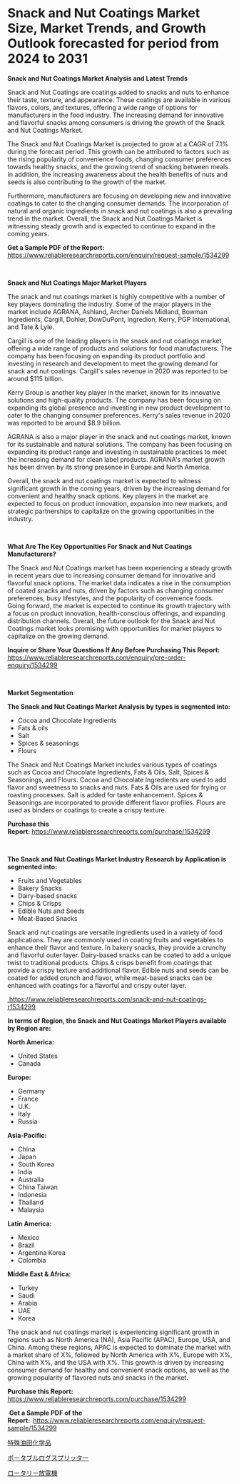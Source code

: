 <p><h1>Snack and Nut Coatings Market Size, Market Trends, and Growth Outlook forecasted for period from 2024 to 2031</h1></p><p><strong>Snack and Nut Coatings Market Analysis and Latest Trends</strong></p>
<p><p>Snack and Nut Coatings are coatings added to snacks and nuts to enhance their taste, texture, and appearance. These coatings are available in various flavors, colors, and textures, offering a wide range of options for manufacturers in the food industry. The increasing demand for innovative and flavorful snacks among consumers is driving the growth of the Snack and Nut Coatings Market.</p><p>The Snack and Nut Coatings Market is projected to grow at a CAGR of 7.1% during the forecast period. This growth can be attributed to factors such as the rising popularity of convenience foods, changing consumer preferences towards healthy snacks, and the growing trend of snacking between meals. In addition, the increasing awareness about the health benefits of nuts and seeds is also contributing to the growth of the market.</p><p>Furthermore, manufacturers are focusing on developing new and innovative coatings to cater to the changing consumer demands. The incorporation of natural and organic ingredients in snack and nut coatings is also a prevailing trend in the market. Overall, the Snack and Nut Coatings Market is witnessing steady growth and is expected to continue to expand in the coming years.</p></p>
<p><strong>Get a Sample PDF of the Report:&nbsp;</strong> <a href="https://www.reliableresearchreports.com/enquiry/request-sample/1534299">https://www.reliableresearchreports.com/enquiry/request-sample/1534299</a></p>
<p>&nbsp;</p>
<p><strong>Snack and Nut Coatings Major Market Players</strong></p>
<p><p>The snack and nut coatings market is highly competitive with a number of key players dominating the industry. Some of the major players in the market include AGRANA, Ashland, Archer Daniels Midland, Bowman Ingredients, Cargill, Dohler, DowDuPont, Ingredion, Kerry, PGP International, and Tate & Lyle.</p><p>Cargill is one of the leading players in the snack and nut coatings market, offering a wide range of products and solutions for food manufacturers. The company has been focusing on expanding its product portfolio and investing in research and development to meet the growing demand for snack and nut coatings. Cargill's sales revenue in 2020 was reported to be around $115 billion.</p><p>Kerry Group is another key player in the market, known for its innovative solutions and high-quality products. The company has been focusing on expanding its global presence and investing in new product development to cater to the changing consumer preferences. Kerry's sales revenue in 2020 was reported to be around $8.9 billion.</p><p>AGRANA is also a major player in the snack and nut coatings market, known for its sustainable and natural solutions. The company has been focusing on expanding its product range and investing in sustainable practices to meet the increasing demand for clean label products. AGRANA's market growth has been driven by its strong presence in Europe and North America.</p><p>Overall, the snack and nut coatings market is expected to witness significant growth in the coming years, driven by the increasing demand for convenient and healthy snack options. Key players in the market are expected to focus on product innovation, expansion into new markets, and strategic partnerships to capitalize on the growing opportunities in the industry.</p></p>
<p>&nbsp;</p>
<p><strong>What Are The Key Opportunities For Snack and Nut Coatings Manufacturers?</strong></p>
<p><p>The Snack and Nut Coatings market has been experiencing a steady growth in recent years due to increasing consumer demand for innovative and flavorful snack options. The market data indicates a rise in the consumption of coated snacks and nuts, driven by factors such as changing consumer preferences, busy lifestyles, and the popularity of convenience foods. Going forward, the market is expected to continue its growth trajectory with a focus on product innovation, health-conscious offerings, and expanding distribution channels. Overall, the future outlook for the Snack and Nut Coatings market looks promising with opportunities for market players to capitalize on the growing demand.</p></p>
<p><strong>Inquire or Share Your Questions If Any Before Purchasing This Report:</strong> <a href="https://www.reliableresearchreports.com/enquiry/pre-order-enquiry/1534299">https://www.reliableresearchreports.com/enquiry/pre-order-enquiry/1534299</a></p>
<p>&nbsp;</p>
<p><strong>Market Segmentation</strong></p>
<p><strong>The Snack and Nut Coatings Market Analysis by types is segmented into:</strong></p>
<p><ul><li>Cocoa and Chocolate Ingredients</li><li>Fats & oils</li><li>Salt</li><li>Spices & seasonings</li><li>Flours</li></ul></p>
<p><p>The Snack and Nut Coatings Market includes various types of coatings such as Cocoa and Chocolate Ingredients, Fats & Oils, Salt, Spices & Seasonings, and Flours. Cocoa and Chocolate Ingredients are used to add flavor and sweetness to snacks and nuts. Fats & Oils are used for frying or roasting processes. Salt is added for taste enhancement. Spices & Seasonings are incorporated to provide different flavor profiles. Flours are used as binders or coatings to create a crispy texture.</p></p>
<p><strong>Purchase this Report:&nbsp;</strong><a href="https://www.reliableresearchreports.com/purchase/1534299">https://www.reliableresearchreports.com/purchase/1534299</a></p>
<p>&nbsp;</p>
<p><strong>The Snack and Nut Coatings Market Industry Research by Application is segmented into:</strong></p>
<p><ul><li>Fruits and Vegetables</li><li>Bakery Snacks</li><li>Dairy-based snacks</li><li>Chips & Crisps</li><li>Edible Nuts and Seeds</li><li>Meat-Based Snacks</li></ul></p>
<p><p>Snack and nut coatings are versatile ingredients used in a variety of food applications. They are commonly used in coating fruits and vegetables to enhance their flavor and texture. In bakery snacks, they provide a crunchy and flavorful outer layer. Dairy-based snacks can be coated to add a unique twist to traditional products. Chips & crisps benefit from coatings that provide a crispy texture and additional flavor. Edible nuts and seeds can be coated for added crunch and flavor, while meat-based snacks can be enhanced with coatings for a flavorful and crispy outer layer.</p></p>
<p><a href="https://www.reliableresearchreports.com/snack-and-nut-coatings-r1534299">&nbsp;https://www.reliableresearchreports.com/snack-and-nut-coatings-r1534299</a></p>
<p><strong>In terms of Region, the Snack and Nut Coatings Market Players available by Region are:</strong></p>
<p>
    <p> <strong> North America: </strong>
        <ul>
            <li>United States</li>
            <li>Canada</li>
        </ul>
        </p> 
    <p> <strong> Europe: </strong>
        <ul>
            <li>Germany</li>
            <li>France</li>
            <li>U.K.</li>
            <li>Italy</li>
            <li>Russia</li>
        </ul>
        </p> 
    <p> <strong> Asia-Pacific: </strong>
        <ul>
            <li>China</li>
            <li>Japan</li>
            <li>South Korea</li>
            <li>India</li>
            <li>Australia</li>
            <li>China Taiwan</li>
            <li>Indonesia</li>
            <li>Thailand</li>
            <li>Malaysia</li>
        </ul>
        </p> 
    <p> <strong> Latin America: </strong>
        <ul>
            <li>Mexico</li>
            <li>Brazil</li>
            <li>Argentina Korea</li>
            <li>Colombia</li>
        </ul>
        </p> 
    <p> <strong> Middle East & Africa: </strong>
        <ul>
            <li>Turkey</li>
            <li>Saudi</li>
            <li>Arabia</li>
            <li>UAE</li>
            <li>Korea</li>
        </ul>
    </p>
    </p>
<p><p>The snack and nut coatings market is experiencing significant growth in regions such as North America (NA), Asia Pacific (APAC), Europe, USA, and China. Among these regions, APAC is expected to dominate the market with a market share of X%, followed by North America with X%, Europe with X%, China with X%, and the USA with X%. This growth is driven by increasing consumer demand for healthy and convenient snack options, as well as the growing popularity of flavored nuts and snacks in the market.</p></p>
<p><strong>Purchase this Report: </strong><a href="https://www.reliableresearchreports.com/purchase/1534299">https://www.reliableresearchreports.com/purchase/1534299</a></p>
<p>&nbsp;<strong>Get a Sample PDF of the Report:&nbsp;&nbsp;</strong><a href="https://www.reliableresearchreports.com/enquiry/request-sample/1534299">https://www.reliableresearchreports.com/enquiry/request-sample/1534299</a></p>
<p><strong></strong></p>
<p><p><a href="https://github.com/Sophiaard2003/Market-Research-Report-List-1/blob/main/281885319558.md">特殊油田化学品</a></p><p><a href="https://medium.com/@diegomoen2016/2024%E5%B9%B4%E3%81%8B%E3%82%892031%E5%B9%B4%E3%81%BE%E3%81%A7%E3%81%AE%E6%9C%9F%E9%96%93%E3%81%AB%E4%BA%88%E6%B8%AC%E3%81%95%E3%82%8C%E3%82%8B-%E3%83%9D%E3%83%BC%E3%82%BF%E3%83%96%E3%83%AB%E3%83%AD%E3%82%B0%E3%82%B9%E3%83%97%E3%83%AA%E3%83%83%E3%82%BF%E3%83%BC%E5%B8%82%E5%A0%B4%E3%81%AE%E3%83%88%E3%83%AC%E3%83%B3%E3%83%89%E3%81%A8%E5%B8%82%E5%A0%B4%E5%88%86%E6%9E%90-cb40307655ec">ポータブルログスプリッター</a></p><p><a href="https://medium.com/@jordanilliamson678678/%E5%9B%9E%E8%BB%A2%E6%8E%92%E5%87%BA%E6%A9%9F%E6%A2%B0%E5%B8%82%E5%A0%B4%E3%81%AF-%E5%B8%82%E5%A0%B4%E3%82%B7%E3%82%A7%E3%82%A2-%E5%B8%82%E5%A0%B4%E5%8B%95%E5%90%91-%E5%B8%82%E5%A0%B4%E6%88%90%E9%95%B7%E3%81%AB%E9%96%A2%E3%81%99%E3%82%8B%E6%83%85%E5%A0%B1%E3%82%92%E6%8F%90%E4%BE%9B%E3%81%97%E3%81%BE%E3%81%99-eb277383a700">ロータリー放電機</a></p></p>